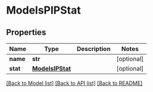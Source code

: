 # ModelsPIPStat

## Properties
Name | Type | Description | Notes
------------ | ------------- | ------------- | -------------
**name** | **str** |  | [optional] 
**stat** | [**ModelsIPStat**](ModelsIPStat.md) |  | [optional] 

[[Back to Model list]](../README.md#documentation-for-models) [[Back to API list]](../README.md#documentation-for-api-endpoints) [[Back to README]](../README.md)


